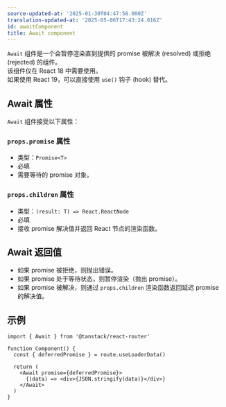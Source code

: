 ```yaml
---
source-updated-at: '2025-01-30T04:47:58.000Z'
translation-updated-at: '2025-05-06T17:43:24.016Z'
id: awaitComponent
title: Await component
---
```


`Await` 组件是一个会暂停渲染直到提供的 promise 被解决 (resolved) 或拒绝 (rejected) 的组件。  
该组件仅在 React 18 中需要使用。  
如果使用 React 19，可以直接使用 `use()` 钩子 (hook) 替代。

## Await 属性

`Await` 组件接受以下属性：

### `props.promise` 属性

- 类型：`Promise<T>`
- 必填
- 需要等待的 promise 对象。

### `props.children` 属性

- 类型：`(result: T) => React.ReactNode`
- 必填
- 接收 promise 解决值并返回 React 节点的渲染函数。

## Await 返回值

- 如果 promise 被拒绝，则抛出错误。
- 如果 promise 处于等待状态，则暂停渲染（抛出 promise）。
- 如果 promise 被解决，则通过 `props.children` 渲染函数返回延迟 promise 的解决值。

## 示例

```tsx
import { Await } from '@tanstack/react-router'

function Component() {
  const { deferredPromise } = route.useLoaderData()

  return (
    <Await promise={deferredPromise}>
      {(data) => <div>{JSON.stringify(data)}</div>}
    </Await>
  )
}
```
